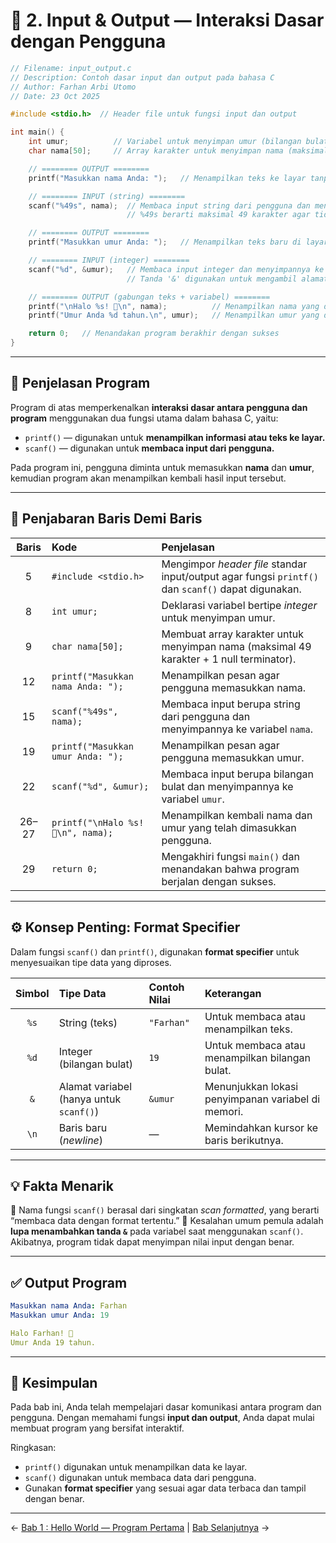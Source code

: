 
# 🧩 2. Input & Output — Interaksi Dasar dengan Pengguna

```c
// Filename: input_output.c
// Description: Contoh dasar input dan output pada bahasa C
// Author: Farhan Arbi Utomo
// Date: 23 Oct 2025

#include <stdio.h>  // Header file untuk fungsi input dan output

int main() {
    int umur;          // Variabel untuk menyimpan umur (bilangan bulat)
    char nama[50];     // Array karakter untuk menyimpan nama (maksimal 49 huruf + '\0')

    // ======== OUTPUT ========
    printf("Masukkan nama Anda: ");   // Menampilkan teks ke layar tanpa berpindah baris

    // ======== INPUT (string) ========
    scanf("%49s", nama);  // Membaca input string dari pengguna dan menyimpannya ke variabel 'nama'
                          // %49s berarti maksimal 49 karakter agar tidak melebihi kapasitas

    // ======== OUTPUT ========
    printf("Masukkan umur Anda: ");   // Menampilkan teks baru di layar

    // ======== INPUT (integer) ========
    scanf("%d", &umur);   // Membaca input integer dan menyimpannya ke variabel 'umur'
                          // Tanda '&' digunakan untuk mengambil alamat memori variabel

    // ======== OUTPUT (gabungan teks + variabel) ========
    printf("\nHalo %s! 👋\n", nama);          // Menampilkan nama yang dimasukkan pengguna
    printf("Umur Anda %d tahun.\n", umur);   // Menampilkan umur yang dimasukkan pengguna

    return 0;   // Menandakan program berakhir dengan sukses
}
```

---

## 🧠 Penjelasan Program

Program di atas memperkenalkan **interaksi dasar antara pengguna dan program** menggunakan dua fungsi utama dalam bahasa C, yaitu:

* `printf()` — digunakan untuk **menampilkan informasi atau teks ke layar.**
* `scanf()` — digunakan untuk **membaca input dari pengguna.**

Pada program ini, pengguna diminta untuk memasukkan **nama** dan **umur**, kemudian program akan menampilkan kembali hasil input tersebut.

---

## 📖 Penjabaran Baris Demi Baris

| **Baris** | **Kode**                           | **Penjelasan**                                                                                     |
| :-------: | :--------------------------------- | :------------------------------------------------------------------------------------------------- |
|     5     | `#include <stdio.h>`               | Mengimpor *header file* standar input/output agar fungsi `printf()` dan `scanf()` dapat digunakan. |
|     8     | `int umur;`                        | Deklarasi variabel bertipe *integer* untuk menyimpan umur.                                         |
|     9     | `char nama[50];`                   | Membuat array karakter untuk menyimpan nama (maksimal 49 karakter + 1 null terminator).            |
|     12    | `printf("Masukkan nama Anda: ");`  | Menampilkan pesan agar pengguna memasukkan nama.                                                   |
|     15    | `scanf("%49s", nama);`             | Membaca input berupa string dari pengguna dan menyimpannya ke variabel `nama`.                     |
|     19    | `printf("Masukkan umur Anda: ");`  | Menampilkan pesan agar pengguna memasukkan umur.                                                   |
|     22    | `scanf("%d", &umur);`              | Membaca input berupa bilangan bulat dan menyimpannya ke variabel `umur`.                           |
|   26–27   | `printf("\nHalo %s! 👋\n", nama);` | Menampilkan kembali nama dan umur yang telah dimasukkan pengguna.                                  |
|     29    | `return 0;`                        | Mengakhiri fungsi `main()` dan menandakan bahwa program berjalan dengan sukses.                    |

---

## ⚙️ Konsep Penting: Format Specifier

Dalam fungsi `scanf()` dan `printf()`, digunakan **format specifier** untuk menyesuaikan tipe data yang diproses.

| **Simbol** | **Tipe Data**                           | **Contoh Nilai** | **Keterangan**                                     |
| :--------: | :-------------------------------------- | :--------------- | :------------------------------------------------- |
|    `%s`    | String (teks)                           | `"Farhan"`       | Untuk membaca atau menampilkan teks.               |
|    `%d`    | Integer (bilangan bulat)                | `19`             | Untuk membaca atau menampilkan bilangan bulat.     |
|     `&`    | Alamat variabel (hanya untuk `scanf()`) | `&umur`          | Menunjukkan lokasi penyimpanan variabel di memori. |
|    `\n`    | Baris baru (*newline*)                  | —                | Memindahkan kursor ke baris berikutnya.            |

---

## 💡 Fakta Menarik

🔹 Nama fungsi `scanf()` berasal dari singkatan *scan formatted*, yang berarti “membaca data dengan format tertentu.”
🔹 Kesalahan umum pemula adalah **lupa menambahkan tanda `&`** pada variabel saat menggunakan `scanf()`. Akibatnya, program tidak dapat menyimpan nilai input dengan benar.

---

## ✅ Output Program

```yaml
Masukkan nama Anda: Farhan
Masukkan umur Anda: 19

Halo Farhan! 👋
Umur Anda 19 tahun.
```

---

## 🚀 Kesimpulan

Pada bab ini, Anda telah mempelajari dasar komunikasi antara program dan pengguna.
Dengan memahami fungsi **input dan output**, Anda dapat mulai membuat program yang bersifat interaktif.

Ringkasan:

* `printf()` digunakan untuk menampilkan data ke layar.
* `scanf()` digunakan untuk membaca data dari pengguna.
* Gunakan **format specifier** yang sesuai agar data terbaca dan tampil dengan benar.

---

← [Bab 1 : Hello World — Program Pertama](hello_world.md) | [Bab Selanjutnya](Variabel-Tipe-Data.md) →
